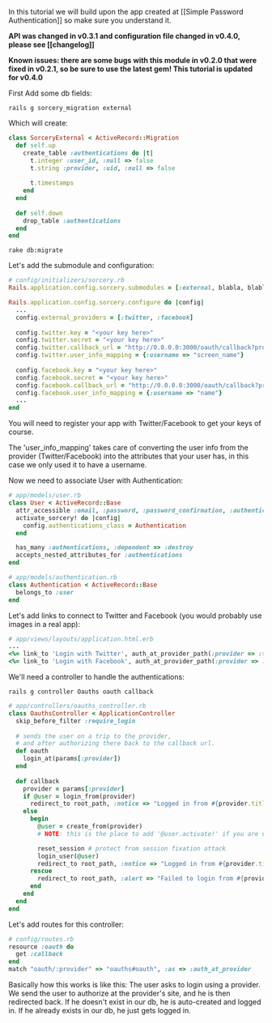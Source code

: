 In this tutorial we will build upon the app created at [[Simple Password Authentication]] so make sure you understand it.

**API was changed in v0.3.1 and configuration file changed in v0.4.0, please see [[changelog]]**

**Known issues: there are some bugs with this module in v0.2.0 that were fixed in v0.2.1, so be sure to use the latest gem! This tutorial is updated for v0.4.0**

First Add some db fields:

    rails g sorcery_migration external


Which will create:

```ruby
class SorceryExternal < ActiveRecord::Migration
  def self.up
    create_table :authentications do |t|
      t.integer :user_id, :null => false
      t.string :provider, :uid, :null => false
    
      t.timestamps
    end
  end
    
  def self.down
    drop_table :authentications
  end
end
```

    rake db:migrate

Let's add the submodule and configuration:

```ruby
# config/initializers/sorcery.rb
Rails.application.config.sorcery.submodules = [:external, blabla, blablu, ...]

Rails.application.config.sorcery.configure do |config|
  ...
  config.external_providers = [:twitter, :facebook]
      
  config.twitter.key = "<your key here>"
  config.twitter.secret = "<your key here>"
  config.twitter.callback_url = "http://0.0.0.0:3000/oauth/callback?provider=twitter"
  config.twitter.user_info_mapping = {:username => "screen_name"}
      
  config.facebook.key = "<your key here>"
  config.facebook.secret = "<your key here>"
  config.facebook.callback_url = "http://0.0.0.0:3000/oauth/callback?provider=facebook"
  config.facebook.user_info_mapping = {:username => "name"}
  ...
end
```

You will need to register your app with Twitter/Facebook to get your keys of course.

The 'user_info_mapping' takes care of converting the user info from the provider (Twitter/Facebook) into the attributes that your user has, in this case we only used it to have a username.

Now we need to associate User with Authentication:

```ruby
# app/models/user.rb
class User < ActiveRecord::Base
  attr_accessible :email, :password, :password_confirmation, :authentications_attributes
  activate_sorcery! do |config|
    config.authentications_class = Authentication
  end

  has_many :authentications, :dependent => :destroy
  accepts_nested_attributes_for :authentications
end
```

```ruby
# app/models/authentication.rb
class Authentication < ActiveRecord::Base
  belongs_to :user
end
```

Let's add links to connect to Twitter and Facebook (you would probably use images in a real app):

```ruby
# app/views/layouts/application.html.erb
...
<%= link_to 'Login with Twitter', auth_at_provider_path(:provider => :twitter) %> | 
<%= link_to 'Login with Facebook', auth_at_provider_path(:provider => :facebook) %>
```

We'll need a controller to handle the authentications:

    rails g controller Oauths oauth callback

```ruby
# app/controllers/oauths_controller.rb
class OauthsController < ApplicationController
  skip_before_filter :require_login
      
  # sends the user on a trip to the provider,
  # and after authorizing there back to the callback url.
  def oauth
    login_at(params[:provider])
  end
      
  def callback
    provider = params[:provider]
    if @user = login_from(provider)
      redirect_to root_path, :notice => "Logged in from #{provider.titleize}!"
    else
      begin
        @user = create_from(provider)
        # NOTE: this is the place to add '@user.activate!' if you are using user_activation submodule

        reset_session # protect from session fixation attack
        login_user(@user)
        redirect_to root_path, :notice => "Logged in from #{provider.titleize}!"
      rescue
        redirect_to root_path, :alert => "Failed to login from #{provider.titleize}!"
      end
    end
  end
end
```

Let's add routes for this controller:

```ruby
# config/routes.rb
resource :oauth do
  get :callback
end
match "oauth/:provider" => "oauths#oauth", :as => :auth_at_provider
```

Basically how this works is like this:
The user asks to login using a provider. We send the user to authorize at the provider's site, and he is then redirected back. If he doesn't exist in our db, he is auto-created and logged in. If he already exists in our db, he just gets logged in.